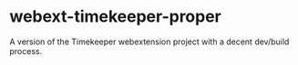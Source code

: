 # webext-timekeeper-proper

A version of the Timekeeper webextension project with a decent dev/build process.